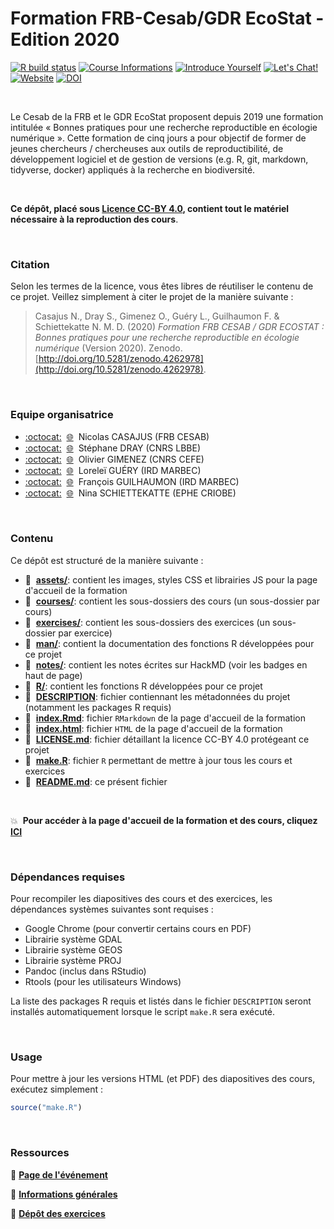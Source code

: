 # Formation FRB-Cesab/GDR EcoStat - Edition 2020

[![R build status](https://github.com/FRBCesab/datatoolbox/workflows/R-CMD-check/badge.svg)](https://github.com/FRBCesab/datatoolbox/actions)
[![Course Informations](https://img.shields.io/badge/Informations-go-red?style=flat&logo=markdown)](https://hackmd.io/kMboCUzyQNmReObNDYoQ6A)
[![Introduce Yourself](https://img.shields.io/badge/Who%20are%20you%3F-go-brightgreen?style=flat&logo=markdown)](https://hackmd.io/F-mjO0adRSuuhf93lf39Zg)
[![Let's Chat!](https://img.shields.io/badge/Let's%20Chat!-go-yellowgreen?style=flat&logo=markdown)](https://hackmd.io/TXGHRIFVSm--9b8Y7yWKrw)
[![Website](https://img.shields.io/badge/Présentations-go-yellow?style=flat&logo=atom)](https://frbcesab.github.io/datatoolbox/index.html)
[![DOI](https://zenodo.org/badge/213662591.svg)](https://zenodo.org/badge/latestdoi/213662591)

<br />

Le Cesab de la FRB et le GDR EcoStat proposent depuis 2019 une formation intitulée « Bonnes pratiques pour une recherche reproductible en écologie numérique ». Cette formation de cinq jours a pour objectif de former de jeunes chercheurs / chercheuses aux outils de reproductibilité, de développement logiciel et de gestion de versions (e.g. R, git, markdown, tidyverse, docker) appliqués à la recherche en biodiversité.


<br />


**Ce dépôt, placé sous [Licence CC-BY 4.0](https://github.com/FRBCesab/datatoolbox/blob/master/LICENSE.md), contient tout le matériel nécessaire à la reproduction des cours**.



<br />



### Citation

Selon les termes de la licence, vous êtes libres de réutiliser le contenu de ce projet. Veillez simplement
à citer le projet de la manière suivante :

> Casajus N., Dray S., Gimenez O., Guéry L., Guilhaumon F. & Schiettekatte N. M. D. (2020)
> _Formation FRB CESAB / GDR ECOSTAT : Bonnes pratiques pour une recherche reproductible en écologie numérique_ (Version 2020). Zenodo. [http://doi.org/10.5281/zenodo.4262978](http://doi.org/10.5281/zenodo.4262978).


<br />



### Equipe organisatrice

- [:octocat:](https://github.com/ahasverus)
&nbsp;[:globe_with_meridians:](https://nicolascasajus.fr)
&nbsp;Nicolas CASAJUS (FRB CESAB)
- [:octocat:](https://github.com/sdray)
&nbsp;[:globe_with_meridians:](https://lbbe.univ-lyon1.fr/-Dray-Stephane-.html)
&nbsp;Stéphane DRAY (CNRS LBBE)
- [:octocat:](https://github.com/oliviergimenez)
&nbsp;[:globe_with_meridians:](https://oliviergimenez.github.io/)
&nbsp;Olivier GIMENEZ (CNRS CEFE)
- [:octocat:](https://github.com/lguery)
&nbsp;[:globe_with_meridians:](http://www.umr-marbec.fr/guery-lorelei.html)
&nbsp;Loreleï GUÉRY (IRD MARBEC)
- [:octocat:](https://github.com/fguilhaumon)
&nbsp;[:globe_with_meridians:](https://fguilhaumon.gitlab.io/)
&nbsp;François GUILHAUMON (IRD MARBEC)
- [:octocat:](https://github.com/nschiett)
&nbsp;[:globe_with_meridians:](http://www.criobe.pf/pro/personnel/doctorants/nina-schiettekatte/)
&nbsp;Nina SCHIETTEKATTE (EPHE CRIOBE)



<br />



### Contenu

Ce dépôt est structuré de la manière suivante :

- :file_folder: &nbsp;[**assets/**](https://github.com/FRBCesab/datatoolbox/tree/master/assets):
contient les images, styles CSS et librairies JS pour la page d'accueil de la formation
- :file_folder: &nbsp;[**courses/**](https://github.com/FRBCesab/datatoolbox/tree/master/courses):
contient les sous-dossiers des cours (un sous-dossier par cours)
- :file_folder: &nbsp;[**exercises/**](https://github.com/FRBCesab/datatoolbox/tree/master/exercises):
contient les sous-dossiers des exercices (un sous-dossier par exercice)
- :file_folder: &nbsp;[**man/**](https://github.com/FRBCesab/datatoolbox/tree/master/man):
contient la documentation des fonctions R développées pour ce projet
- :file_folder: &nbsp;[**notes/**](https://github.com/FRBCesab/datatoolbox/tree/master/notes):
contient les notes écrites sur HackMD (voir les badges en haut de page)
- :file_folder: &nbsp;[**R/**](https://github.com/FRBCesab/datatoolbox/tree/master/r):
contient les fonctions R développées pour ce projet
- :page_facing_up: &nbsp;[**DESCRIPTION**](https://github.com/FRBCesab/datatoolbox/tree/master/DESCRIPTION):
fichier contiennant les métadonnées du projet (notamment les packages R requis)
- :page_facing_up: &nbsp;[**index.Rmd**](https://github.com/FRBCesab/datatoolbox/tree/master/index.Rmd):
fichier `RMarkdown` de la page d'accueil de la formation
- :page_facing_up: &nbsp;[**index.html**](https://github.com/FRBCesab/datatoolbox/tree/master/index.html):
fichier `HTML` de la page d'accueil de la formation
- :page_facing_up: &nbsp;[**LICENSE.md**](https://github.com/FRBCesab/datatoolbox/tree/master/LICENSE.md):
fichier détaillant la licence CC-BY 4.0 protégeant ce projet
- :page_facing_up: &nbsp;[**make.R**](https://github.com/FRBCesab/datatoolbox/tree/master/make.R):
fichier `R` permettant de mettre à jour tous les cours et exercices
- :page_facing_up: &nbsp;[**README.md**](https://github.com/FRBCesab/datatoolbox/tree/master/README.md):
ce présent fichier


<br />


:boom: &nbsp;**Pour accéder à la page d'accueil de la formation et des cours, cliquez [ICI](https://frbcesab.github.io/datatoolbox/index.html)**



<br />



### Dépendances requises

Pour recompiler les diapositives des cours et des exercices, les dépendances systèmes
suivantes sont requises :

- Google Chrome (pour convertir certains cours en PDF)
- Librairie système GDAL
- Librairie système GEOS
- Librairie système PROJ
- Pandoc (inclus dans RStudio)
- Rtools (pour les utilisateurs Windows)

La liste des packages R requis et listés dans le fichier `DESCRIPTION` seront installés
automatiquement lorsque le script `make.R` sera exécuté.

<br />



### Usage

Pour mettre à jour les versions HTML (et PDF) des diapositives des cours, exécutez simplement :

```r
source("make.R")
```


<br />



### Ressources

:punch: [**Page de l'événement**](https://www.fondationbiodiversite.fr/evenement/frb-cesab-formation-reproductibilite-2020/)

:punch: [**Informations générales**](https://hackmd.io/kMboCUzyQNmReObNDYoQ6A)

:punch: [**Dépôt des exercices**](https://github.com/FRBCesab/datatoolboxexos)
